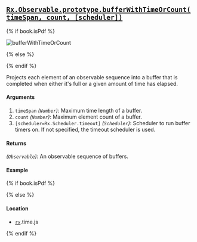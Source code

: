 ## [`Rx.Observable.prototype.bufferWithTimeOrCount(timeSpan, count, [scheduler])`](https://github.com/Reactive-Extensions/RxJS/blob/master/src/core/linq/observable/bufferwithtimeorcount.js)

{% if book.isPdf %}

![bufferWithTimeOrCount](http://reactivex.io/documentation/operators/images/bufferWithTimeOrCount6.png)

{% else %}



{% endif %}

Projects each element of an observable sequence into a buffer that is completed when either it's full or a given amount of time has elapsed.

#### Arguments
1. `timeSpan` *(`Number`)*: Maximum time length of a buffer.
2. `count` *(`Number`)*: Maximum element count of a buffer.
3. `[scheduler=Rx.Scheduler.timeout]` *(`Scheduler`)*: Scheduler to run buffer timers on. If not specified, the timeout scheduler is used.

#### Returns
*(`Observable`)*: An observable sequence of buffers. 

#### Example

[](http://jsbin.com/qaxid/1/embed?js,console)

{% if book.isPdf %}



{% else %}

#### Location

- [`rx`](https://www.npmjs.org/package/rx).time.js

{% endif %}